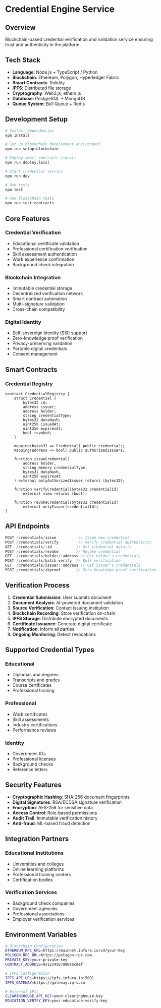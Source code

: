 # Credential Engine Service

## Overview
Blockchain-based credential verification and validation service ensuring trust and authenticity in the platform.

## Tech Stack
- **Language**: Node.js + TypeScript / Python
- **Blockchain**: Ethereum, Polygon, Hyperledger Fabric
- **Smart Contracts**: Solidity
- **IPFS**: Distributed file storage
- **Cryptography**: Web3.js, ethers.js
- **Database**: PostgreSQL + MongoDB
- **Queue System**: Bull Queue + Redis

## Development Setup
```bash
# Install dependencies
npm install

# Set up blockchain development environment
npm run setup:blockchain

# Deploy smart contracts (local)
npm run deploy:local

# Start credential service
npm run dev

# Run tests
npm test

# Run blockchain tests
npm run test:contracts
```

## Core Features
### Credential Verification
- Educational certificate validation
- Professional certification verification
- Skill assessment authentication
- Work experience confirmation
- Background check integration

### Blockchain Integration
- Immutable credential storage
- Decentralized verification network
- Smart contract automation
- Multi-signature validation
- Cross-chain compatibility

### Digital Identity
- Self-sovereign identity (SSI) support
- Zero-knowledge proof verification
- Privacy-preserving validation
- Portable digital credentials
- Consent management

## Smart Contracts
### Credential Registry
```solidity
contract CredentialRegistry {
    struct Credential {
        bytes32 id;
        address issuer;
        address holder;
        string credentialType;
        bytes32 dataHash;
        uint256 issuedAt;
        uint256 expiresAt;
        bool revoked;
    }
    
    mapping(bytes32 => Credential) public credentials;
    mapping(address => bool) public authorizedIssuers;
    
    function issueCredential(
        address holder,
        string memory credentialType,
        bytes32 dataHash,
        uint256 expiresAt
    ) external onlyAuthorizedIssuer returns (bytes32);
    
    function verifyCredential(bytes32 credentialId) 
        external view returns (bool);
    
    function revokeCredential(bytes32 credentialId) 
        external onlyIssuer(credentialId);
}
```

## API Endpoints
```typescript
POST /credentials/issue          // Issue new credential
POST /credentials/verify         // Verify credential authenticity
GET  /credentials/:id           // Get credential details
POST /credentials/revoke        // Revoke credential
GET  /credentials/holder/:address // Get holder's credentials
POST /credentials/batch-verify  // Bulk verification
GET  /credentials/issuer/:address // Get issuer's credentials
POST /credentials/zkproof       // Zero-knowledge proof verification
```

## Verification Process
1. **Credential Submission**: User submits document
2. **Document Analysis**: AI-powered document validation
3. **Source Verification**: Contact issuing institution
4. **Blockchain Recording**: Store verification on-chain
5. **IPFS Storage**: Distribute encrypted documents
6. **Certificate Issuance**: Generate digital certificate
7. **Notification**: Inform all parties
8. **Ongoing Monitoring**: Detect revocations

## Supported Credential Types
### Educational
- Diplomas and degrees
- Transcripts and grades
- Course certificates
- Professional training

### Professional
- Work certificates
- Skill assessments
- Industry certifications
- Performance reviews

### Identity
- Government IDs
- Professional licenses
- Background checks
- Reference letters

## Security Features
- **Cryptographic Hashing**: SHA-256 document fingerprints
- **Digital Signatures**: RSA/ECDSA signature verification
- **Encryption**: AES-256 for sensitive data
- **Access Control**: Role-based permissions
- **Audit Trail**: Immutable verification history
- **Anti-fraud**: ML-based fraud detection

## Integration Partners
### Educational Institutions
- Universities and colleges
- Online learning platforms
- Professional training centers
- Certification bodies

### Verification Services
- Background check companies
- Government agencies
- Professional associations
- Employer verification services

## Environment Variables
```bash
# Blockchain Configuration
ETHEREUM_RPC_URL=https://mainnet.infura.io/v3/your-key
POLYGON_RPC_URL=https://polygon-rpc.com
PRIVATE_KEY=your-private-key
CONTRACT_ADDRESS=0x1234567890abcdef

# IPFS Configuration
IPFS_API_URL=https://ipfs.infura.io:5001
IPFS_GATEWAY=https://gateway.ipfs.io

# External APIs
CLEARINGHOUSE_API_KEY=your-clearinghouse-key
EDUCATION_VERIFY_KEY=your-education-verify-key
```
